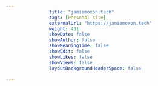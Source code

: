 ---
                title: "jamiemoxon.tech"
                tags: [Personal site]
                externalUrl: "https://jamiemoxon.tech"
                weight: 431
                showDate: false
                showAuthor: false
                showReadingTime: false
                showEdit: false
                showLikes: false
                showViews: false
                layoutBackgroundHeaderSpace: false
                ---
